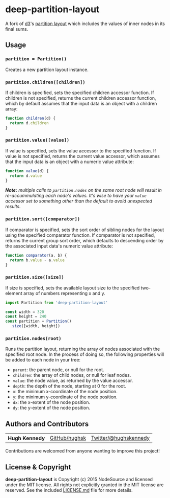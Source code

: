 # deep-partition-layout

A fork of [d3](http://github.com/mbostock/d3)'s [partition layout](https://github.com/d3/d3-hierarchy/blob/master/src/partition.js) which includes the values of inner nodes in its final sums.

## Usage

### `partition = Partition()`

Creates a new partition layout instance.

### `partition.children([children])`

If children is specified, sets the specified children accessor function. If children is not specified, returns the current children accessor function, which by default assumes that the input data is an object with a children array:

``` javascript
function children(d) {
  return d.children
}
```

### `partition.value([value])`

If value is specified, sets the value accessor to the specified function. If value is not specified, returns the current value accessor, which assumes that the input data is an object with a numeric value attribute:

``` javascript
function value(d) {
  return d.value
}
```

***Note:*** *multiple calls to `partition.nodes` on the same root node will result in re-accummulating each node's values. It's wise to have your `value` accessor set to something other than the default to avoid unexpected results.*

### `partition.sort([comparator])`

If comparator is specified, sets the sort order of sibling nodes for the layout using the specified comparator function. If comparator is not specified, returns the current group sort order, which defaults to descending order by the associated input data's numeric value attribute:

``` javascript
function comparator(a, b) {
  return b.value - a.value
}
```

### `partition.size([size])`

If size is specified, sets the available layout size to the specified two-element array of numbers representing x and y.

``` javascript
import Partition from 'deep-partition-layout'

const width = 320
const height = 240
const partition = Partition()
  .size([width, height])
```

### `partition.nodes(root)`

Runs the partition layout, returning the array of nodes associated with the specified root node. In the process of doing so, the following properties will be added to each node in your tree:

* `parent`: the parent node, or null for the root.
* `children`: the array of child nodes, or null for leaf nodes.
* `value`: the node value, as returned by the value accessor.
* `depth`: the depth of the node, starting at 0 for the root.
* `x`: the minimum x-coordinate of the node position.
* `y`: the minimum y-coordinate of the node position.
* `dx`: the x-extent of the node position.
* `dy`: the y-extent of the node position.

## Authors and Contributors

<table><tbody>
<tr><th align="left">Hugh Kennedy</th><td><a href="https://github.com/hughsk">GitHub/hughsk</a></td><td><a href="http://twitter.com/hughskennedy">Twitter/@hughskennedy</a></td></tr>
</tbody></table>

Contributions are welcomed from anyone wanting to improve this project!

## License & Copyright

**deep-partition-layout** is Copyright (c) 2015 NodeSource and licensed under the MIT license. All rights not explicitly granted in the MIT license are reserved. See the included [LICENSE.md](./LICENSE.md) file for more details.
